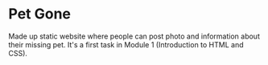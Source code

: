 # Pet Gone
Made up static website where people can post photo and information about their missing pet.
It's a first task in Module 1 (Introduction to HTML and CSS). 
